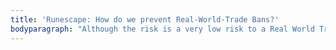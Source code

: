 ```yaml
---
title: 'Runescape: How do we prevent Real-World-Trade Bans?'
bodyparagraph: "Although the risk is a very low risk to a Real World Trade ban, they do happen to traders that trade often. A Real World Trade ban is a ban from the game by the game creator because it is against the game's policy to trade gold or items for real money. Jagex does this to protect themselves from lawsuits that arise if they deem these virtual items as real world value. We protect our customers by doing the following: \n\n1. We use aged accounts, most of our accounts are over 1 Year old\n2. Our Accounts are trained, we will never use lvl 3 accounts to trade you\n3. Our Accounts are quested, we will complete quests on the accounts we trade you on\n4. Our Accounts are Level 40 plus in combat.\n5. If requested, we can offer other alternative ways to trade such as Stake Transfer, tipjar, droptrade, or killtrade. \rAsk for different ways to trade, we are very flexible."
---
```


